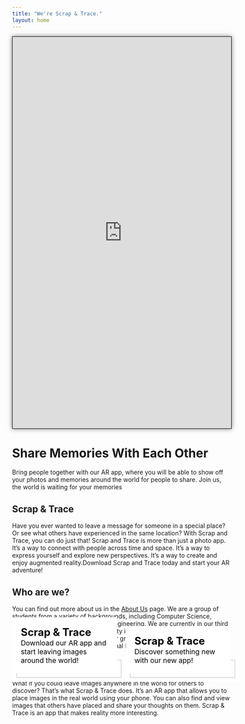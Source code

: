 ```yaml
---
title: "We're Scrap & Trace."
layout: home
---
```


<div style="position: relative;">
    <iframe src="https://my.spline.design/untitled-b7f6ba1887869f0c74159ce672a41783/" frameborder="0" style="width: 100%; height: 900px; border: 1px solid black; box-shadow: 0px 0px 10px rgba(0,0,0,0.5);"></iframe>
    <div class="overlay">
      <h1>Share Memories With Each Other</h1>
      <p>Bring people together with our AR app, where you will be able to show off your photos and memories around the world for people to share. Join us, the world is waiting for your memories</p>
    </div>
  </div>

## Scrap & Trace
Have you ever wanted to leave a message for someone in a special place? Or see what others have experienced in the same location? With Scrap and Trace, you can do just that!
Scrap and Trace is more than just a photo app. It’s a way to connect with people across time and space. It’s a way to express yourself and explore new perspectives. It’s a way to create and enjoy augmented reality.Download Scrap and Trace today and start your AR adventure!

## Who are we?

You can find out more about us in the [About Us](/about) page. We are a group of students from a variety of backgrounds, including Computer Science, Computer Systems, and Software Engineering. We are currently in our third year of study at Heriot-Watt University in Edinburgh, Scotland and are working on this project as part of our group project for our third year Software Engineering and Professional Development modules.


<div style="width: 100%; max-width: 797px; margin: 0 auto;">
  <div class="masonry" style="display: grid; grid-template-columns: repeat(auto-fit, minmax(240px, 1fr)); grid-gap: 20px;">
    <div class="masonry-brick" style="position: relative;">
      <img src="https://cdn.discordapp.com/attachments/864282087573553156/1088311248363466802/IMG_0757.png" alt="Scrap & Trace app screenshot" style="width: 100%; border: 10px solid white;">
      <div style="position: absolute; bottom: 0; left: 0; right: 0; background-color: white; padding: 20px;">
        <h2 style="margin: 0; font-size: 1.5rem; color: black;">Scrap & Trace</h2>
        <p style="margin: 0; font-size: 1rem; color: black;">Download our AR app and start leaving images around the world!</p>
      </div>
    </div>
    <div class="masonry-brick" style="position: relative;">
      <img src="https://cdn.discordapp.com/attachments/864282087573553156/1088311248669646899/IMG_0758.png" alt="Scrap & Trace app screenshot" style="width: 100%; border: 10px solid white;">
      <div style="position: absolute; bottom: 0; left: 0; right: 0; background-color: white; padding: 20px;">
        <h2 style="margin: 0; font-size: 1.5rem; color: black;">Scrap & Trace</h2>
        <p style="margin: 0; font-size: 1rem; color: black;">Discover something new with our new app!</p>
      </div>
    </div>
  </div>
</div>

<p>What if you could leave images anywhere in the world for others to discover? That’s what Scrap & Trace does. It’s an AR app that allows you to place images in the real world using your phone. You can also find and view images that others have placed and share your thoughts on them. Scrap & Trace is an app that makes reality more interesting.</p>
